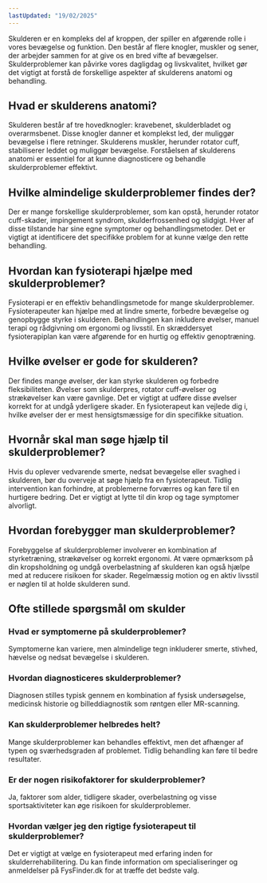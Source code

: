 ```yaml
---
lastUpdated: "19/02/2025"
---
```


Skulderen er en kompleks del af kroppen, der spiller en afgørende rolle i vores bevægelse og funktion. Den består af flere knogler, muskler og sener, der arbejder sammen for at give os en bred vifte af bevægelser. Skulderproblemer kan påvirke vores dagligdag og livskvalitet, hvilket gør det vigtigt at forstå de forskellige aspekter af skulderens anatomi og behandling.

## Hvad er skulderens anatomi?

Skulderen består af tre hovedknogler: kravebenet, skulderbladet og overarmsbenet. Disse knogler danner et komplekst led, der muliggør bevægelse i flere retninger. Skulderens muskler, herunder rotator cuff, stabiliserer leddet og muliggør bevægelse. Forståelsen af skulderens anatomi er essentiel for at kunne diagnosticere og behandle skulderproblemer effektivt.

## Hvilke almindelige skulderproblemer findes der?

Der er mange forskellige skulderproblemer, som kan opstå, herunder rotator cuff-skader, impingement syndrom, skulderfrossenhed og slidgigt. Hver af disse tilstande har sine egne symptomer og behandlingsmetoder. Det er vigtigt at identificere det specifikke problem for at kunne vælge den rette behandling.

## Hvordan kan fysioterapi hjælpe med skulderproblemer?

Fysioterapi er en effektiv behandlingsmetode for mange skulderproblemer. Fysioterapeuter kan hjælpe med at lindre smerte, forbedre bevægelse og genopbygge styrke i skulderen. Behandlingen kan inkludere øvelser, manuel terapi og rådgivning om ergonomi og livsstil. En skræddersyet fysioterapiplan kan være afgørende for en hurtig og effektiv genoptræning.

## Hvilke øvelser er gode for skulderen?

Der findes mange øvelser, der kan styrke skulderen og forbedre fleksibiliteten. Øvelser som skulderpres, rotator cuff-øvelser og strækøvelser kan være gavnlige. Det er vigtigt at udføre disse øvelser korrekt for at undgå yderligere skader. En fysioterapeut kan vejlede dig i, hvilke øvelser der er mest hensigtsmæssige for din specifikke situation.

## Hvornår skal man søge hjælp til skulderproblemer?

Hvis du oplever vedvarende smerte, nedsat bevægelse eller svaghed i skulderen, bør du overveje at søge hjælp fra en fysioterapeut. Tidlig intervention kan forhindre, at problemerne forværres og kan føre til en hurtigere bedring. Det er vigtigt at lytte til din krop og tage symptomer alvorligt.

## Hvordan forebygger man skulderproblemer?

Forebyggelse af skulderproblemer involverer en kombination af styrketræning, strækøvelser og korrekt ergonomi. At være opmærksom på din kropsholdning og undgå overbelastning af skulderen kan også hjælpe med at reducere risikoen for skader. Regelmæssig motion og en aktiv livsstil er nøglen til at holde skulderen sund.

## Ofte stillede spørgsmål om skulder

### Hvad er symptomerne på skulderproblemer?

Symptomerne kan variere, men almindelige tegn inkluderer smerte, stivhed, hævelse og nedsat bevægelse i skulderen.

### Hvordan diagnosticeres skulderproblemer?

Diagnosen stilles typisk gennem en kombination af fysisk undersøgelse, medicinsk historie og billeddiagnostik som røntgen eller MR-scanning.

### Kan skulderproblemer helbredes helt?

Mange skulderproblemer kan behandles effektivt, men det afhænger af typen og sværhedsgraden af problemet. Tidlig behandling kan føre til bedre resultater.

### Er der nogen risikofaktorer for skulderproblemer?

Ja, faktorer som alder, tidligere skader, overbelastning og visse sportsaktiviteter kan øge risikoen for skulderproblemer.

### Hvordan vælger jeg den rigtige fysioterapeut til skulderproblemer?

Det er vigtigt at vælge en fysioterapeut med erfaring inden for skulderrehabilitering. Du kan finde information om specialiseringer og anmeldelser på FysFinder.dk for at træffe det bedste valg.
